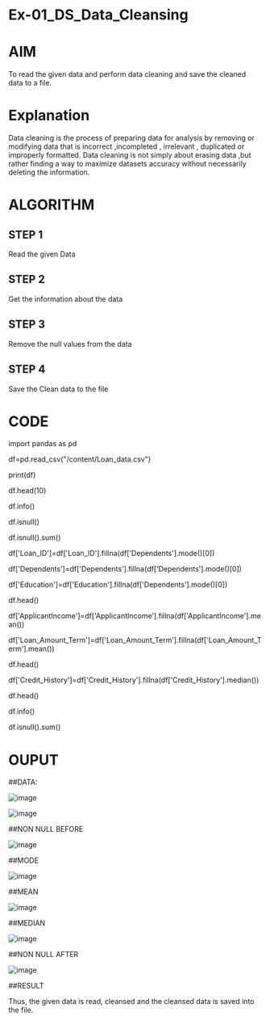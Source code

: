 # Ex-01_DS_Data_Cleansing

# AIM

To read the given data and perform data cleaning and save the cleaned data to a file.

# Explanation

Data cleaning is the process of preparing data for analysis by removing or modifying data that is incorrect ,incompleted , irrelevant , duplicated or improperly formatted. Data cleaning is not simply about erasing data ,but rather finding a way to maximize datasets accuracy without necessarily deleting the information.

# ALGORITHM

## STEP 1

Read the given Data

## STEP 2

Get the information about the data

## STEP 3

Remove the null values from the data

## STEP 4

Save the Clean data to the file

# CODE

import pandas as pd

df=pd.read_csv("/content/Loan_data.csv")

print(df)

df.head(10)

df.info()

df.isnull()

df.isnull().sum()

df['Loan_ID']=df['Loan_ID'].fillna(df['Dependents'].mode()[0])

df['Dependents']=df['Dependents'].fillna(df['Dependents'].mode()[0])

df['Education']=df['Education'].fillna(df['Dependents'].mode()[0])

df.head()

df['ApplicantIncome']=df['ApplicantIncome'].fillna(df['ApplicantIncome'].mean())

df['Loan_Amount_Term']=df['Loan_Amount_Term'].fillna(df['Loan_Amount_Term'].mean())

df.head()

df['Credit_History']=df['Credit_History'].fillna(df['Credit_History'].median())

df.head()

df.info()

df.isnull().sum()

# OUPUT

##DATA:

![image](https://github.com/nivetharajaa/Ex-01-Data-Cleaning/assets/120543388/20ed2513-41fa-4634-b208-42348abee952)


![image](https://github.com/nivetharajaa/Ex-01-Data-Cleaning/assets/120543388/4355a678-cd97-4122-b738-dd5cf2c787bf)


##NON NULL BEFORE


![image](https://github.com/nivetharajaa/Ex-01-Data-Cleaning/assets/120543388/a823649e-3a75-4469-bb28-b29818ceaee8)


##MODE

![image](https://github.com/nivetharajaa/Ex-01-Data-Cleaning/assets/120543388/8efaecc0-216e-4a33-9b41-0829913379c8)

##MEAN

![image](https://github.com/nivetharajaa/Ex-01-Data-Cleaning/assets/120543388/963b685d-887c-4edc-b48e-635932d789a7)

##MEDIAN

![image](https://github.com/nivetharajaa/Ex-01-Data-Cleaning/assets/120543388/4977f3b8-c8be-40b3-9643-c2c9024026ae)

##NON NULL AFTER

![image](https://github.com/nivetharajaa/Ex-01-Data-Cleaning/assets/120543388/77c5ae62-0342-4849-b7ff-4f446ea1f665)


##RESULT

Thus, the given data is read, cleansed and the cleansed data is saved into the file.











